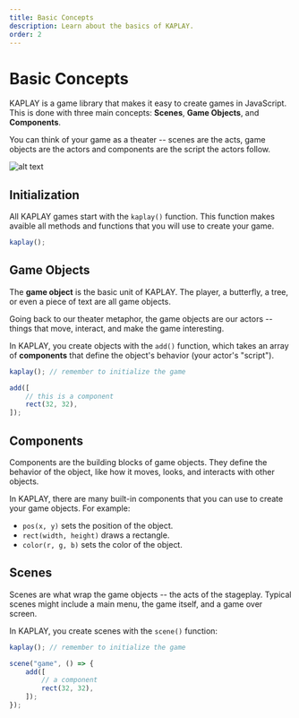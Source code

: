 ```yaml
---
title: Basic Concepts
description: Learn about the basics of KAPLAY.
order: 2
---
```


# Basic Concepts

KAPLAY is a game library that makes it easy to create games in
JavaScript. This is done with three main concepts: **Scenes**, **Game Objects**, and
**Components**.

You can think of your game as a theater -- scenes are the acts, game objects are the
actors and components are the script the actors follow.

![alt text](assets/theater.png)

## Initialization

All KAPLAY games start with the `kaplay()` function. This function makes
avaible all methods and functions that you will use to create your game.

```js
kaplay();
```

## Game Objects

The **game object** is the basic unit of KAPLAY. The player, a
butterfly, a tree, or even a piece of text are all game objects.

Going back to our theater metaphor, the game objects are our actors -- things that
move, interact, and make the game interesting.

In KAPLAY, you create objects with the `add()` function, which takes an array
of **components** that define the object's behavior (your actor's "script").

```js
kaplay(); // remember to initialize the game

add([
    // this is a component
    rect(32, 32),
]);
```

## Components

Components are the building blocks of game objects. They define the behavior of
the object, like how it moves, looks, and interacts with other
objects.

In KAPLAY, there are many built-in components that you can use to create your game
objects. For example:

- `pos(x, y)` sets the position of the object.
- `rect(width, height)` draws a rectangle.
- `color(r, g, b)` sets the color of the object.

## Scenes

Scenes are what wrap the game objects -- the acts of the stageplay. Typical scenes might include a main menu, the game
itself, and a game over screen.

In KAPLAY, you create scenes with the `scene()` function:

```js
kaplay(); // remember to initialize the game

scene("game", () => {
    add([
        // a component
        rect(32, 32),
    ]);
});
```
